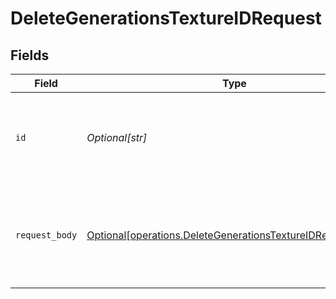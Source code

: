 # DeleteGenerationsTextureIDRequest


## Fields

| Field                                                                                                                              | Type                                                                                                                               | Required                                                                                                                           | Description                                                                                                                        |
| ---------------------------------------------------------------------------------------------------------------------------------- | ---------------------------------------------------------------------------------------------------------------------------------- | ---------------------------------------------------------------------------------------------------------------------------------- | ---------------------------------------------------------------------------------------------------------------------------------- |
| `id`                                                                                                                               | *Optional[str]*                                                                                                                    | :heavy_check_mark:                                                                                                                 | _"id" is required (enter it either in parameters or request body)_                                                                 |
| `request_body`                                                                                                                     | [Optional[operations.DeleteGenerationsTextureIDRequestBody]](undefined/models/operations/deletegenerationstextureidrequestbody.md) | :heavy_minus_sign:                                                                                                                 | Query parameters can also be provided in the request body as a JSON object                                                         |